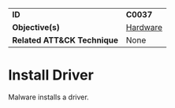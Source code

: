 |||
|---|---|
|**ID**|**C0037**|
|**Objective(s)**|[Hardware](../hardware)|
|**Related ATT&CK Technique**|None|


Install Driver
==============
Malware installs a driver.
